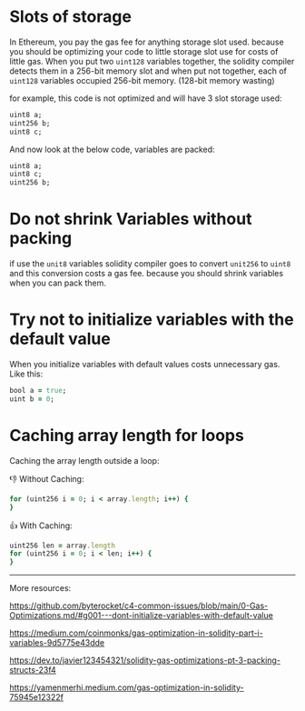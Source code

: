 
# Slots of storage

In Ethereum, you pay the gas fee for anything storage slot used. because you should be optimizing your code to little storage slot use for costs of little gas. 
When you put two ``` uint128 ``` variables together, the solidity compiler detects them in a 256-bit memory slot and when put not together, each of ``` uint128 ``` variables occupied 256-bit memory. (128-bit memory wasting)

for example, this code is not optimized and will have 3 slot storage used:
```ruby
uint8 a;
uint256 b;
uint8 c;
```
And now look at the below code, variables are packed:
```ruby
uint8 a;
uint8 c;
uint256 b;
```

# Do not shrink Variables without packing
if use the ```unit8``` variables solidity compiler goes to convert ```unit256``` to ```uint8``` and this conversion costs a gas fee. because you should shrink variables when you can pack them.

# Try not to initialize variables with the default value

When you initialize variables with default values costs unnecessary gas.
Like this:
```ruby
bool a = true;
uint b = 0;
```
# Caching array length for loops

Caching the array length outside a loop:

👎 Without Caching: 
```ruby
for (uint256 i = 0; i < array.length; i++) {
}
```
👍 With Caching:
```ruby
uint256 len = array.length
for (uint256 i = 0; i < len; i++) {
}
```
____
More resources:

https://github.com/byterocket/c4-common-issues/blob/main/0-Gas-Optimizations.md/#g001---dont-initialize-variables-with-default-value

https://medium.com/coinmonks/gas-optimization-in-solidity-part-i-variables-9d5775e43dde

https://dev.to/javier123454321/solidity-gas-optimizations-pt-3-packing-structs-23f4

https://yamenmerhi.medium.com/gas-optimization-in-solidity-75945e12322f

